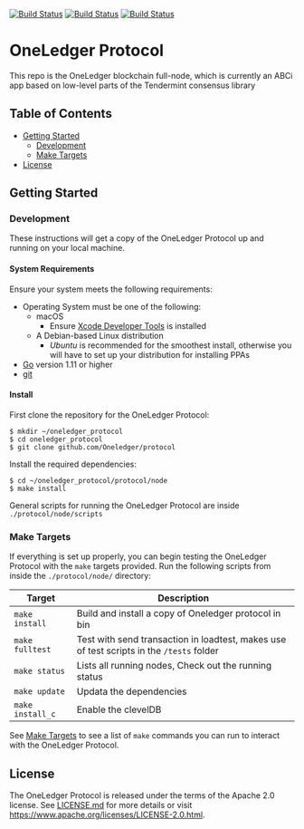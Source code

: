 [![Build Status](https://travis-ci.org/Oneledger/protocol.svg?branch=master)](https://travis-ci.org/Oneledger/protocol)
[![Build Status](https://travis-ci.org/Oneledger/protocol.svg?branch=release)](https://travis-ci.org/Oneledger/protocol)
[![Build Status](https://travis-ci.org/Oneledger/protocol.svg?branch=develop)](https://travis-ci.org/Oneledger/protocol)
# OneLedger Protocol 

This repo is the OneLedger blockchain full-node, which is currently an ABCi app based on low-level parts of the Tendermint consensus library

## Table of Contents

* [Getting Started](#getting-started)
    * [Development](#Development)
    * [Make Targets](#make-targets)
* [License](#license)

## Getting Started

### Development

   These instructions will get a copy of the OneLedger Protocol up and running on your local machine.

#### System Requirements

Ensure your system meets the following requirements:

* Operating System must be one of the following:
  * macOS
    * Ensure [Xcode Developer Tools](https://developer.apple.com/xcode/) is installed
  * A Debian-based Linux distribution
    * *Ubuntu* is recommended for the smoothest install, otherwise you will have to set up your distribution for installing PPAs
* [Go](https://golang.org/) version 1.11 or higher
* [git](https://git-scm.com/)

#### Install

First clone the repository for the OneLedger Protocol:

```
$ mkdir ~/oneledger_protocol
$ cd oneledger_protocol
$ git clone github.com/Oneledger/protocol
```

Install the required dependencies:

```
$ cd ~/oneledger_protocol/protocol/node
$ make install
```

General scripts for running the OneLedger Protocol are inside `./protocol/node/scripts`

### Make Targets

If everything is set up properly, you can begin testing the OneLedger Protocol with the `make` targets provided. Run the following scripts from inside the `./protocol/node/` directory:

| Target | Description |
| --- | --- |
| `make install`| Build and install a copy of Oneledger protocol in bin |
| `make fulltest` | Test with send transaction in loadtest, makes use of test scripts in the `/tests` folder |
| `make status` | Lists all running nodes, Check out the running status|
| `make update` | Updata the dependencies |
| `make install_c` | Enable the clevelDB |


See [Make Targets](#make-targets) to see a list of `make` commands you can run to interact with the OneLedger Protocol.


## License

The OneLedger Protocol is released under the terms of the Apache 2.0 license. See [LICENSE.md](LICENSE.md) for more details or visit https://www.apache.org/licenses/LICENSE-2.0.html.
